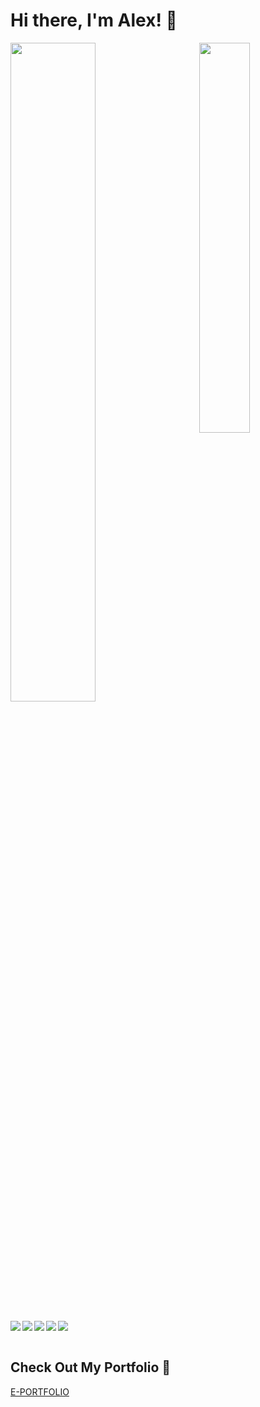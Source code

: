 # Hi there, I'm Alex! 👋

<div>
<img aling="left" width="52%" src="https://github-readme-stats.vercel.app/api?username=nunezan&show_icons=true&theme=gotham"/>
<img align="right" width="40%" src="https://github-readme-stats.vercel.app/api/top-langs/?username=nunezan&layout=compact&theme=gotham"/>
</div>
<br>
<div>
<img align="left" src="https://img.shields.io/badge/React-20232A?style=for-the-badge&logo=react&logoColor=61DAFB"/>
<img align="left" src="https://img.shields.io/badge/JavaScript-323330?style=for-the-badge&logo=javascript&logoColor=F7DF1E"/>
<img align="left" src="https://img.shields.io/badge/Redux-593D88?style=for-the-badge&logo=redux&logoColor=white"/>
<img align="left" src="https://img.shields.io/badge/HTML5-E34F26?style=for-the-badge&logo=html5&logoColor=white"/>
<img src="https://img.shields.io/badge/CSS3-1572B6?style=for-the-badge&logo=css3&logoColor=white"/>
</div>
<br>
<div>
<h2>Check Out My Portfolio 🚀</h2>
<a href="https://nunezalexis.pro">E-PORTFOLIO</a>
<br>
</div>
